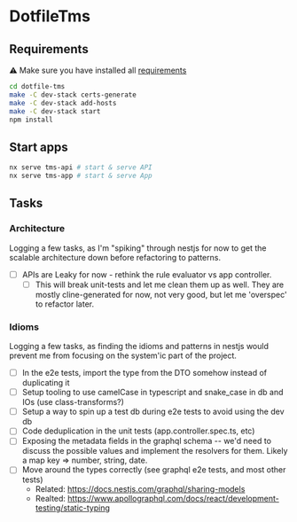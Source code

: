 # DotfileTms

## Requirements

⚠️ Make sure you have installed all [requirements](./docs/requirements.md)

```bash
cd dotfile-tms
make -C dev-stack certs-generate
make -C dev-stack add-hosts
make -C dev-stack start
npm install
```

## Start apps

```bash
nx serve tms-api # start & serve API
nx serve tms-app # start & serve App
```

## Tasks

### Architecture

Logging a few tasks, as I'm "spiking" through nestjs for now to get the scalable architecture down before refactoring to patterns.

- [ ] APIs are Leaky for now - rethink the rule evaluator vs app controller.
  - [ ] This will break unit-tests and let me clean them up as well. They are mostly cline-generated for now, not very good, but let me 'overspec' to refactor later.

### Idioms

Logging a few tasks, as finding the idioms and patterns in nestjs would prevent me from focusing on the system'ic part of the project.

- [ ] In the e2e tests, import the type from the DTO somehow instead of duplicating it
- [ ] Setup tooling to use camelCase in typescript and snake_case in db and IOs (use class-transforms?)
- [ ] Setup a way to spin up a test db during e2e tests to avoid using the dev db
- [ ] Code deduplication in the unit tests (app.controller.spec.ts, etc)
- [ ] Exposing the metadata fields in the graphql schema -- we'd need to discuss the possible values and implement the resolvers for them. Likely a map key => number, string, date.
- [ ] Move around the types correctly (see graphql e2e tests, and most other tests)
  - Related: https://docs.nestjs.com/graphql/sharing-models
  - Realted: https://www.apollographql.com/docs/react/development-testing/static-typing

